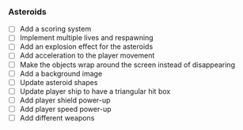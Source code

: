 ### Asteroids

- [ ] Add a scoring system
- [ ] Implement multiple lives and respawning
- [ ] Add an explosion effect for the asteroids
- [ ] Add acceleration to the player movement
- [ ] Make the objects wrap around the screen instead of disappearing
- [ ] Add a background image
- [ ] Update asteroid shapes
- [ ] Update player ship to have a triangular hit box
- [ ] Add player shield power-up
- [ ] Add player speed power-up
- [ ] Add different weapons